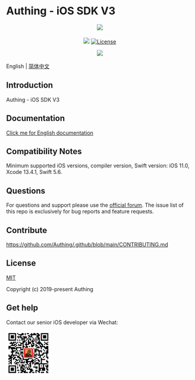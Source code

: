 # Authing - iOS SDK V3

<div align=center>
  <img width="250" src="https://files.authing.co/authing-console/authing-logo-new-20210924.svg" />
</div>
<br/>
<div align="center">
  <a href="https://forum.authing.cn/" target="_blank"><img src="https://img.shields.io/badge/chat-forum-blue" /></a>
  <a href="https://opensource.org/licenses/MIT" target="_blank"><img src="https://img.shields.io/badge/License-MIT-success" alt="License"></a>

<a href="https://developer.apple.com/swift/"><img src="https://img.shields.io/badge/swift-5.0-orange.svg?style=flat"></a>
<br/>
</div>

English | [简体中文](./README-zh_CN.md)

## Introduction 

Authing - iOS SDK V3

## Documentation

[Click me for English documentation](https://docs.authing.cn/v3/reference/mobile/sdk-for-ios/)

## Compatibility Notes
Minimum supported iOS versions, compiler version, Swift version: iOS 11.0, Xcode 13.4.1, Swift 5.6.

## Questions

For questions and support please use the [official forum](https://forum.authing.cn/). The issue list of this repo is exclusively for bug reports and feature requests.

## Contribute

https://github.com/Authing/.github/blob/main/CONTRIBUTING.md

## License

[MIT](https://opensource.org/licenses/MIT)

Copyright (c) 2019-present Authing

## Get help

Contact our senior iOS developer via Wechat:

<img width="120" src="./doc/images/jianan.png">
